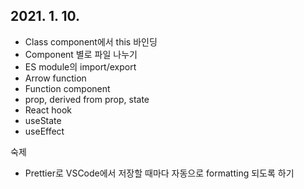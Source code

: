## 2021. 1. 10.

* Class component에서 this 바인딩
* Component 별로 파일 나누기
* ES module의 import/export
* Arrow function 
* Function component
* prop, derived from prop, state
* React hook
* useState
* useEffect

숙제
* Prettier로 VSCode에서 저장할 때마다 자동으로 formatting 되도록 하기